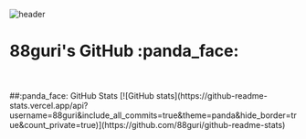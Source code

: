 <div>
  
  ![header](https://capsule-render.vercel.app/api?type=waving&color=ffd5dc&height=215&section=header&text=88guri's-GitHub&fontSize=60&fontAlignY=45&fontColor=FFFFFF)
  <br>
  <h1>  88guri's GitHub :panda_face:  </h1> 
  <br>
  <br>
  ##:panda_face: GitHub Stats   
[![GitHub stats](https://github-readme-stats.vercel.app/api?username=88guri&include_all_commits=true&theme=panda&hide_border=true&count_private=true)](https://github.com/88guri/github-readme-stats)

</div>
